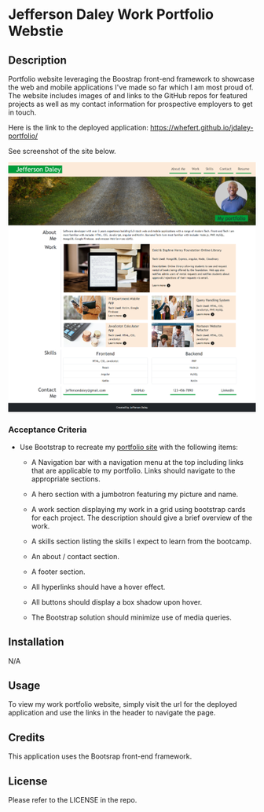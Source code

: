 # Jefferson Daley Work Portfolio Webstie

## Description

Portfolio website leveraging the Boostrap front-end framework to showcase the web and mobile applications I've made so far which I am most proud of. The website includes images of and links to the GitHub repos for featured projects as well as my contact information for prospective employers to get in touch.

Here is the link to the deployed application: https://whefert.github.io/jdaley-portfolio/

See screenshot of the site below.

![Screenshot of Portfolio Website](https://github.com/Whefert/jdaley-bootstrap-portfolio/blob/main/images/final_site_screenshot.png)

### Acceptance Criteria

- Use Bootstrap to recreate my [portfolio site](https://whefert.github.io/jdaley-portfolio/) with the following items:

    - A Navigation bar with a navigation menu at the top including links that are applicable to my portfolio. Links should navigate to the appropriate sections.

    - A hero section with a jumbotron featuring my picture and name.

    - A work section displaying my work in a grid using bootstrap cards for each project. The description should give a brief overview of the work.

    - A skills section listing the skills I expect to learn from the bootcamp.

    - An about / contact section.
    
    - A footer section.

    - All hyperlinks should have a hover effect.

    - All buttons should display a box shadow upon hover.

    - The Bootstrap solution should minimize use of media queries.

## Installation

N/A

## Usage

To view my work portfolio website, simply visit the url for the deployed application and use the links in the header to navigate the page.

## Credits

This application uses the Bootsrap front-end framework.

## License

Please refer to the LICENSE in the repo.
